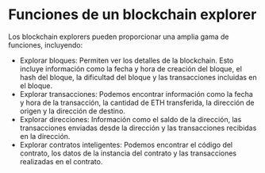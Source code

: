 # Funciones de un blockchain explorer

Los blockchain explorers pueden proporcionar una amplia gama de funciones, incluyendo:

* Explorar bloques: Permiten ver los detalles de la blockchain. Esto incluye información como la fecha y hora de creación del bloque, el hash del bloque, la dificultad del bloque y las transacciones incluidas en el bloque.
* Explorar transacciones: Podemos encontrar información como la fecha y hora de la transacción, la cantidad de ETH transferida, la dirección de origen y la dirección de destino.
* Explorar direcciones: Información como el saldo de la dirección, las transacciones enviadas desde la dirección y las transacciones recibidas en la dirección.
* Explorar contratos inteligentes: Podemos encontrar el código del contrato, los datos de la instancia del contrato y las transacciones realizadas en el contrato.
